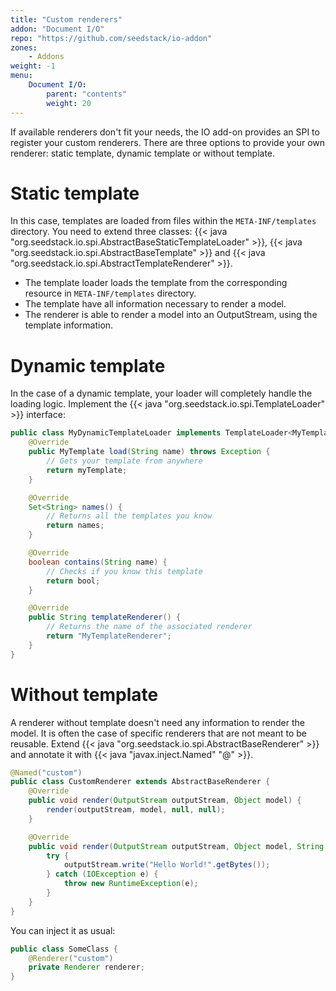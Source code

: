 ```yaml
---
title: "Custom renderers"
addon: "Document I/O"
repo: "https://github.com/seedstack/io-addon"
zones:
    - Addons
weight: -1    
menu:
    Document I/O:
        parent: "contents"
        weight: 20
---
```


If available renderers don't fit your needs, the IO add-on provides an SPI to register your custom renderers. There are
three options to provide your own renderer: static template, dynamic template or without template.<!--more-->

# Static template

In this case, templates are loaded from files within the `META-INF/templates` directory. You need to extend three classes:
{{< java "org.seedstack.io.spi.AbstractBaseStaticTemplateLoader" >}}, {{< java "org.seedstack.io.spi.AbstractBaseTemplate" >}} and
{{< java "org.seedstack.io.spi.AbstractTemplateRenderer" >}}.

- The template loader loads the template from the corresponding resource in `META-INF/templates` directory.
- The template have all information necessary to render a model.
- The renderer is able to render a model into an OutputStream, using the template information.

# Dynamic template

In the case of a dynamic template, your loader will completely handle the loading logic. Implement the {{< java "org.seedstack.io.spi.TemplateLoader" >}}
interface:

```java
public class MyDynamicTemplateLoader implements TemplateLoader<MyTemplate> {
    @Override
    public MyTemplate load(String name) throws Exception {
        // Gets your template from anywhere
        return myTemplate;
    }

    @Override
    Set<String> names() {
        // Returns all the templates you know
        return names;
    }

    @Override
    boolean contains(String name) {
        // Checks if you know this template
        return bool;
    }

    @Override
    public String templateRenderer() {
        // Returns the name of the associated renderer
        return "MyTemplateRenderer";
    }
}
```

# Without template

A renderer without template doesn't need any information to render the model. It is often the case of specific renderers
that are not meant to be reusable. Extend {{< java "org.seedstack.io.spi.AbstractBaseRenderer" >}} and annotate it
with {{< java "javax.inject.Named" "@" >}}.

```java
@Named("custom")
public class CustomRenderer extends AbstractBaseRenderer {
    @Override
    public void render(OutputStream outputStream, Object model) {
        render(outputStream, model, null, null);
    }

    @Override
    public void render(OutputStream outputStream, Object model, String mimeType, Map<String, Object> parameters) {
        try {
            outputStream.write("Hello World!".getBytes());
        } catch (IOException e) {
            throw new RuntimeException(e);
        }
    }
}
```

You can inject it as usual:

```java
public class SomeClass {
	@Renderer("custom")
	private Renderer renderer;
}
```
